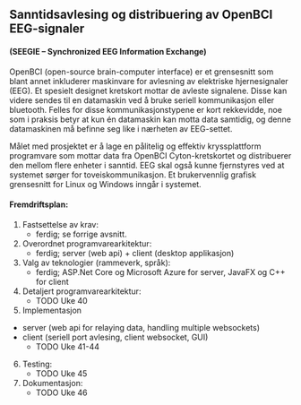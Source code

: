 ## Sanntidsavlesing og distribuering av OpenBCI EEG-signaler
#### (SEEGIE – Synchronized EEG Information Exchange)

OpenBCI (open-source brain-computer interface) er et grensesnitt som blant annet inkluderer maskinvare for avlesning av elektriske hjernesignaler (EEG). Et spesielt designet kretskort mottar de avleste signalene. Disse kan videre sendes til en datamaskin ved å bruke seriell kommunikasjon eller bluetooth. Felles for disse kommunikasjonstypene er kort rekkevidde, noe som i praksis betyr at kun én datamaskin kan motta data samtidig, og denne datamaskinen må befinne seg like i nærheten av EEG-settet.

Målet med prosjektet er å lage en pålitelig og effektiv kryssplattform programvare som mottar data fra OpenBCI Cyton-kretskortet og distribuerer den mellom flere enheter i sanntid. EEG skal også kunne fjernstyres ved at systemet sørger for toveiskommunikasjon. Et brukervennlig grafisk grensesnitt for Linux og Windows inngår i systemet.

#### Fremdriftsplan:
1. Fastsettelse av krav: 
    - ferdig; se forrige avsnitt.
2. Overordnet programvarearkitektur: 
    - ferdig; server (web api) + client (desktop applikasjon)
3. Valg av teknologier (rammeverk, språk): 
    - ferdig; ASP.Net Core og Microsoft Azure for server, JavaFX og C++ for client
4. Detaljert programvarearkitektur: 
    - TODO Uke 40
5. Implementasjon
  * server (web api for relaying data, handling multiple websockets)
  * client (seriell port avlesing, client websocket, GUI)
    - TODO Uke 41-44
6. Testing: 
    - TODO Uke 45
7. Dokumentasjon: 
    - TODO Uke 46
